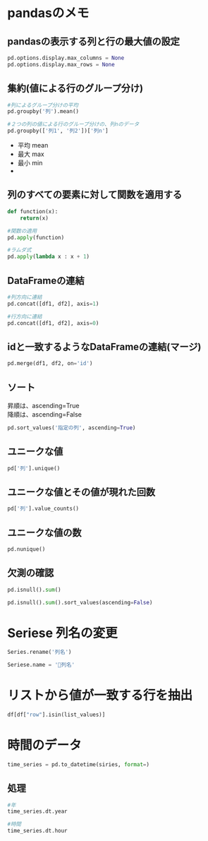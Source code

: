# pandasのメモ

## pandasの表示する列と行の最大値の設定
```python
pd.options.display.max_columns = None
pd.options.display.max_rows = None
```

## 集約(値による行のグループ分け)
```python
#列によるグループ分けの平均
pd.groupby('列').mean()

#２つの列の値による行のグループ分けの、列nのデータ
pd.groupby(['列1', '列2'])['列n']
```
* 平均 mean
* 最大 max
* 最小 min
* 

## 列のすべての要素に対して関数を適用する
```python
def function(x):
    return(x)

#関数の適用
pd.apply(function)

#ラムダ式
pd.apply(lambda x : x + 1)
```

## DataFrameの連結
```python
#列方向に連結
pd.concat([df1, df2], axis=1)

#行方向に連結
pd.concat([df1, df2], axis=0)
```

## idと一致するようなDataFrameの連結(マージ)
```python
pd.merge(df1, df2, on='id')
```

## ソート
昇順は、ascending=True  
降順は、ascending=False  
```python
pd.sort_values('指定の列', ascending=True)
```

## ユニークな値
```python
pd['列'].unique()
```

## ユニークな値とその値が現れた回数
```python
pd['列'].value_counts()
```

## ユニークな値の数
```python
pd.nunique()
```

## 欠測の確認
```python
pd.isnull().sum()

pd.isnull().sum().sort_values(ascending=False)
```

# Seriese 列名の変更
```python
Series.rename('列名')

Seriese.name = '列名'
```

# リストから値が一致する行を抽出

```python
df[df["row"].isin(list_values)]
```

# 時間のデータ

```python
time_series = pd.to_datetime(siries, format=)

```
## 処理

```python
#年
time_series.dt.year

#時間
time_series.dt.hour
```

```python

```
